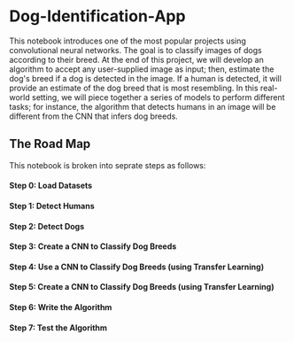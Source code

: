 # Dog-Identification-App

This notebook introduces one of the most popular projects using convolutional neural networks. The goal is to classify images of dogs according to their breed. At the end of this project, we will develop an algorithm to accept any user-supplied image as input; then, estimate the dog's breed if a dog is detected in the image. If a human is detected, it will provide an estimate of the dog breed that is most resembling. In this real-world setting, we will piece together a series of models to perform different tasks; for instance, the algorithm that detects humans in an image will be different from the CNN that infers dog breeds.

## The Road Map
This notebook is broken into seprate steps as follows:

#### Step 0: Load Datasets
#### Step 1: Detect Humans
#### Step 2: Detect Dogs
#### Step 3: Create a CNN to Classify Dog Breeds
#### Step 4: Use a CNN to Classify Dog Breeds (using Transfer Learning)
#### Step 5: Create a CNN to Classify Dog Breeds (using Transfer Learning)
#### Step 6: Write the Algorithm
#### Step 7: Test the Algorithm
